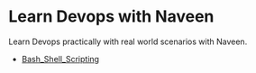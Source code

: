 # Learn Devops with Naveen
Learn Devops practically with real world scenarios with Naveen.

- [Bash_Shell_Scripting](https://github.com/naveenkumar0306/Learn_Devops_with_Naveen/tree/main/Bash_Shell_Scripting)
